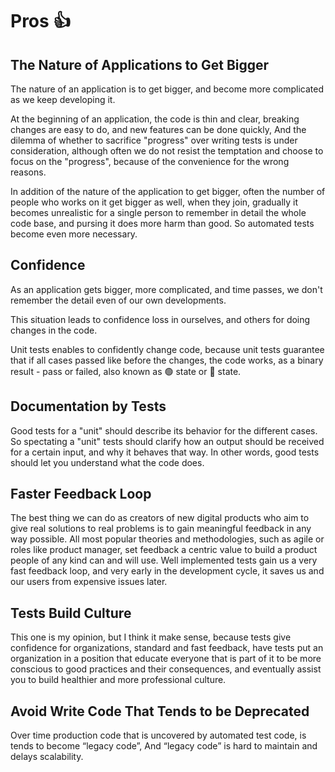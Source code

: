 # Pros 👍

## The Nature of Applications to Get Bigger

The nature of an application is to get bigger, and become more complicated as we keep developing it.

At the beginning of an application, the code is thin and clear, breaking changes are easy to do, and new features can be done quickly, And the dilemma of whether to sacrifice "progress" over writing tests is under consideration, although often we do not resist the temptation and choose to focus on the "progress", because of the convenience for the wrong reasons.

In addition of the nature of the application to get bigger, often the number of people who works on it get bigger as well, when they join, gradually it becomes unrealistic for a single person to remember in detail the whole code base, and pursing it does more harm than good.
So automated tests become even more necessary.

## Confidence

As an application gets bigger, more complicated, and time passes, we don't remember the detail even of our own developments.

This situation leads to confidence loss in ourselves, and others for doing changes in the code.

Unit tests enables to confidently change code, because unit tests guarantee that if all cases passed like before the changes, the code works, as a binary result - pass or failed,
also known as 🟢 state or 🔴 state.

## Documentation by Tests

Good tests for a "unit" should describe its behavior for the different cases.
So spectating a "unit" tests should clarify how an output should be received for a certain input, and why it behaves that way.
In other words, good tests should let you understand what the code does.

## Faster Feedback Loop

The best thing we can do as creators of new digital products who aim to give real solutions to real problems is to gain meaningful feedback in any way possible. All most popular theories and methodologies, such as agile or roles like product manager, set feedback a centric value to build a product people of any kind can and will use. Well implemented tests gain us a very fast feedback loop, and very early in the development cycle, it saves us and our users from expensive issues later.

## Tests Build Culture

This one is my opinion, but I think it make sense, because tests give confidence for organizations, standard and fast feedback, have tests put an organization in a position that educate everyone that is part of it to be more conscious to good practices and their consequences, and eventually assist you to build healthier and more professional culture.

## Avoid Write Code That Tends to be Deprecated

Over time production code that is uncovered by automated test code, is tends to become “legacy code”, And “legacy code” is hard to maintain and delays scalability.

<!-- ## Credits 🎖️

- Yuto - **[How to determine test values for unit testing](https://www.technicalfeeder.com/2022/04/how-to-determine-test-values-for-unit/)** - Good article explain also the pros of unit tests. -->

<!-- - Martin Fowler, Kent Beck, David Heinemeier - **[Is TDD Dead?](https://martinfowler.com/articles/is-tdd-dead/)** - 1: TDD and Confidence - A series of conversations on the topic of Test-Driven Development (TDD) and its impact upon software design. -->
